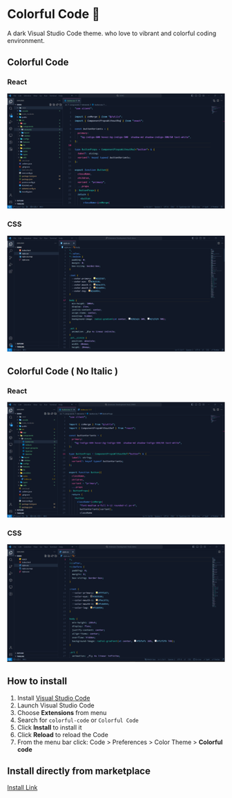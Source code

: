 # Colorful Code 🌈

A dark Visual Studio Code theme. who love to vibrant and colorful coding environment.

## Colorful Code

### React

![First Screen](https://github.com/MdUsmanAnsari/colorful-code-vscode-theme/raw/HEAD/react-demo.png)

### CSS

![Night Owl Frameworks](https://github.com/MdUsmanAnsari/colorful-code-vscode-theme/raw/HEAD/css-demo.png)

## Colorful Code ( No Italic )

### React

![First Screen](https://github.com/MdUsmanAnsari/colorful-code-vscode-theme/raw/HEAD/react-demo-noitalic.png)

### CSS

![Night Owl Frameworks](https://github.com/MdUsmanAnsari/colorful-code-vscode-theme/raw/HEAD/css-demo-noitalic.png)

## How to install

1.  Install [Visual Studio Code](https://code.visualstudio.com/)
2.  Launch Visual Studio Code
3.  Choose **Extensions** from menu
4.  Search for `colorful-code` or `Colorful Code`
5.  Click **Install** to install it
6.  Click **Reload** to reload the Code
7.  From the menu bar click: Code > Preferences > Color Theme > **Colorful code**

## Install directly from marketplace

[Install Link](https://marketplace.visualstudio.com/items?itemName=MdUsmanAnsari.colorful-code)
